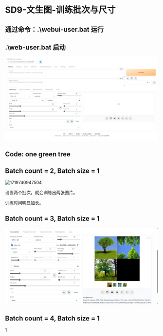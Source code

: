 # SD9-文生图-训练批次与尺寸

## 通过命令：.\webui-user.bat 运行

## .\web-user.bat 启动

![1719653221424](images/SD3-跑通一个小例子/1719653221424.png)

## Code: one green tree

## Batch count = 2, Batch size = 1

![1719740947504](images/SD8-文生图-图片修复/1719740947504.png)

设置两个批次，就会训练出两张图片。

训练时间明显加长。

## Batch count = 3, Batch size = 1

![1719741093101](images/SD8-文生图-图片修复/1719741093101.png)

## Batch count = 4, Batch size = 1

1
